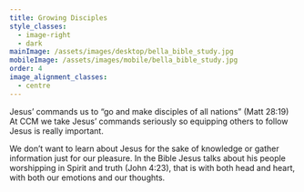 ```yaml
---
title: Growing Disciples
style_classes:
  - image-right
  - dark
mainImage: /assets/images/desktop/bella_bible_study.jpg
mobileImage: /assets/images/mobile/bella_bible_study.jpg
order: 4
image_alignment_classes:
  - centre
---
```

Jesus’ commands us to “go and make disciples of all nations” (Matt 28:19) At CCM we take Jesus’ commands seriously so equipping others to follow Jesus is really important.

We don’t want to learn about Jesus for the sake of knowledge or gather information just for our pleasure. In the Bible Jesus talks about his people worshipping in Spirit and truth (John 4:23), that is with both head and heart, with both our emotions and our thoughts.
